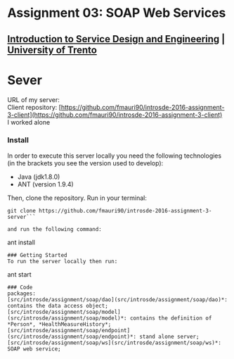 # Assignment 03: SOAP Web Services

## [Introduction to Service Design and Engineering](https://github.com/IntroSDE) | [University of Trento](http://www.unitn.it/)

# Sever

URL of my server: []()  
Client repository: [https://github.com/fmauri90/introsde-2016-assignment-3-client](https://github.com/fmauri90/introsde-2016-assignment-3-client)  
I worked alone

### Install
In order to execute this server locally you need the following technologies (in the brackets you see the version used to develop):

* Java (jdk1.8.0)
* ANT (version 1.9.4)

Then, clone the repository. Run in your terminal:

```
git clone https://github.com/fmauri90/introsde-2016-assignment-3-server```

and run the following command:
```
ant install
```
### Getting Started
To run the server locally then run:
```
ant start
```
### Code
packages:  
[src/introsde/assignment/soap/dao](src/introsde/assignment/soap/dao)*: contains the data access object; 
[src/introsde/assignment/soap/model](src/introsde/assignment/soap/model)*: contains the definition of *Person*, *HealthMeasureHistory*;  
[src/introsde/assignment/soap/endpoint](src/introsde/assignment/soap/endpoint)*: stand alone server;  
[src/introsde/assignment/soap/ws](src/introsde/assignment/soap/ws)*: SOAP web service;  
